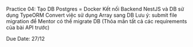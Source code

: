 Practice 04:
Tạo DB Postgres = Docker
Kết nối Backend NestJS và DB sử dụng TypeORM
Convert việc sử dụng Array sang DB
Lưu ý: submit file migration để Mentor có thể migrate DB
(Thỏa mãn tất cả các requirements của bài API trước)

Due Date: 27/12